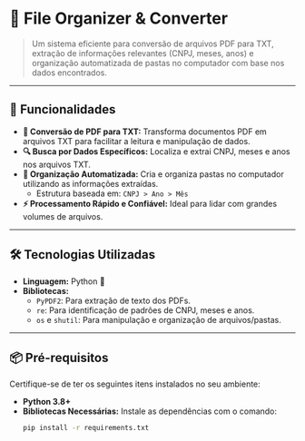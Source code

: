 # 📁 **File Organizer & Converter** 

> Um sistema eficiente para conversão de arquivos PDF para TXT, extração de informações relevantes (CNPJ, meses, anos) e organização automatizada de pastas no computador com base nos dados encontrados.

---

## 🚀 **Funcionalidades**

- **📄 Conversão de PDF para TXT:** Transforma documentos PDF em arquivos TXT para facilitar a leitura e manipulação de dados.
- **🔍 Busca por Dados Específicos:** Localiza e extrai CNPJ, meses e anos nos arquivos TXT.
- **📂 Organização Automatizada:** Cria e organiza pastas no computador utilizando as informações extraídas.
  - Estrutura baseada em: `CNPJ > Ano > Mês`
- **⚡ Processamento Rápido e Confiável:** Ideal para lidar com grandes volumes de arquivos.

---

## 🛠️ **Tecnologias Utilizadas**

- **Linguagem:** Python 🐍
- **Bibliotecas:**
  - `PyPDF2`: Para extração de texto dos PDFs.
  - `re`: Para identificação de padrões de CNPJ, meses e anos.
  - `os` e `shutil`: Para manipulação e organização de arquivos/pastas.

---

## 📦 **Pré-requisitos**

Certifique-se de ter os seguintes itens instalados no seu ambiente:

- **Python 3.8+**
- **Bibliotecas Necessárias:** Instale as dependências com o comando:
  ```bash
  pip install -r requirements.txt
